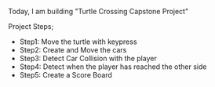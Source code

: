Today, I am building "Turtle Crossing Capstone Project"

Project Steps;

- Step1: Move the turtle with keypress
- Step2: Create and Move the cars
- Step3: Detect Car Collision with the player
- Step4: Detect when the player has reached the other side
- Step5: Create a Score Board

